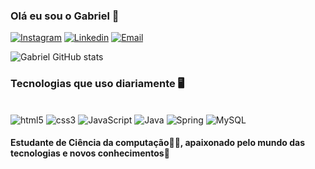 ### Olá eu sou o Gabriel 👋

[![Instagram](https://img.shields.io/badge/Instagram-E4405F?style=for-the-badge&logo=instagram&logoColor=white)](https://www.instagram.com/gabrielvictor_h/)
[![Linkedin](https://img.shields.io/badge/LinkedIn-0077B5?style=for-the-badge&logo=linkedin&logoColor=white)](https://www.linkedin.com/mwlite/in/gabriel-victor-herculano-195ab71b2)
[![Email](https://img.shields.io/badge/Gmail-D14836?style=for-the-badge&logo=gmail&logoColor=white)](mailto:gabrielvherculano@gmail.com)

![Gabriel GitHub stats](https://github-readme-stats.vercel.app/api?username=GabrielVictor2022&show_icons=true&bg_color=00000000)

### Tecnologias que uso diariamente 🖥️

<div style = "display: inline-block"><br/>
    <img float= center alt = "html5" src = "https://img.shields.io/badge/HTML5-E34F26?style=for-the-badge&logo=html5&logoColor=white">
    <img float= center alt = "css3" src = "https://img.shields.io/badge/CSS3-1572B6?style=for-the-badge&logo=css3&logoColor=white">
    <img float= center alt = "JavaScript" src = "https://img.shields.io/badge/JavaScript-323330?style=for-the-badge&logo=javascript&logoColor=F7DF1E">
    <img float= center alt = "Java" src = "https://img.shields.io/badge/Java-ED8B00?style=for-the-badge&logo=java&logoColor=white">
    <img float= center alt = "Spring" src = "https://img.shields.io/badge/Spring-6DB33F?style=for-the-badge&logo=spring&logoColor=white">
    <img float= center alt = "MySQL" src = "https://img.shields.io/badge/MySQL-00000F?style=for-the-badge&logo=mysql&logoColor=white">
    
</div>

#### Estudante de Ciência da computação👨‍💻, apaixonado pelo mundo das tecnologias e novos conhecimentos💙

